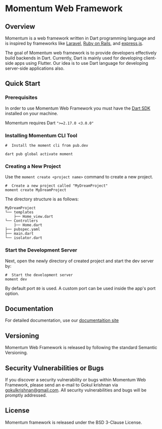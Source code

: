 # Momentum Web Framework
## Overview 

Momentum is a web framework written in Dart programming language and is inspired by frameworks like [Laravel](https://laravel.com), [Ruby on Rails](https://rubyonrails.org), and [express.js](https://expressjs.com).

The goal of Momentum web framework is to provide developers effectively build backends in Dart. Currently, Dart is mainly used for developing client-side apps using Flutter. Our idea is to use Dart language for developing server-side applications also.  

## Quick Start 

### Prerequisites 

In order to use Momentum Web Framework you must have the [Dart SDK][dart_installation_link] installed on your machine.


Momentum requires Dart `">=2.17.0 <3.0.0"`


### Installing Momentum CLI Tool 

```shell
#  Install the moment cli from pub.dev

dart pub global activate moment

```

### Creating a New Project 

Use the `moment create <project name>` command to create a new project.

```shell
#  Create a new project called "MyDreamProject"
moment create MyDreamProject
```

The directory structure is as follows:

```text
MyDreamProject
└── templates
    ├── Home_view.dart
└── Controllers
    ├── Home.dart
├── pubspec.yaml
├── main.dart
└── isolator.dart
```

### Start the Development Server

Next, open the newly directory of created project and start the dev server by:

```shell
#  Start the development server
moment dev
```


By default port `80` is used. A custom port can be used inside the app's port option.

## Documentation

For detailed documentation, use our [documentaition site](https://x-i-f-r-a.github.io/Momentum-docs/)


## Versioning

Momentum Web Framework is released by following the standard Semantic Versioning.

## Security Vulnerabilities or Bugs

If you discover a security vulnerability or bugs within Momentum Web Framework, please send an e-mail to Gokul krishnan via gokulkrishnan@gmail.com. All security vulnerabilities and bugs will be promptly addressed.

## License

Momentum framework  is released under the BSD 3-Clause License.


[dart_installation_link]: https://dart.dev/get-dart
